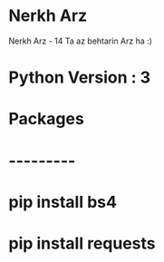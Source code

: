 # Nerkh Arz

Nerkh Arz - 14 Ta az behtarin Arz ha :)

# Python Version : 3
# Packages 
# ---------
#   pip install bs4
#   pip install requests
